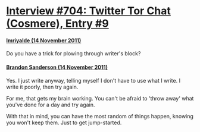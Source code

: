 # [Interview #704: Twitter Tor Chat (Cosmere), Entry #9](https://www.theoryland.com/intvmain.php?i=704#9)

#### [Imriyalde (14 November 2011)](http://twitter.com/Imriyalde/status/136142971497226240)

Do you have a trick for plowing through writer's block?

#### [Brandon Sanderson (14 November 2011)](http://twitter.com/BrandSanderson/status/136146973744054273)

Yes. I just write anyway, telling myself I don't have to use what I write. I write it poorly, then try again.

For me, that gets my brain working. You can't be afraid to 'throw away' what you've done for a day and try again.

With that in mind, you can have the most random of things happen, knowing you won't keep them. Just to get jump-started.

